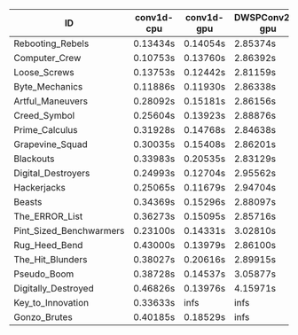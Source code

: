 |ID|conv1d-cpu|conv1d-gpu|DWSPConv2D-gpu|gemm-gpu|avg|
|-|-|-|-|-|-|
|Rebooting_Rebels|0.13434s|0.14054s|2.85374s|1.68425s|1.20322s|
|Computer_Crew|0.10753s|0.13760s|2.86392s|1.71141s|1.20512s|
|Loose_Screws|0.13753s|0.12442s|2.81159s|1.79408s|1.21690s|
|Byte_Mechanics|0.11886s|0.11930s|2.86338s|1.80634s|1.22697s|
|Artful_Maneuvers|0.28092s|0.15181s|2.86156s|1.71543s|1.25243s|
|Creed_Symbol|0.25604s|0.13923s|2.88876s|1.73660s|1.25516s|
|Prime_Calculus|0.31928s|0.14768s|2.84638s|1.72359s|1.25923s|
|Grapevine_Squad|0.30035s|0.15408s|2.86201s|1.74015s|1.26415s|
|Blackouts|0.33983s|0.20535s|2.83129s|1.75604s|1.28313s|
|Digital_Destroyers|0.24993s|0.12704s|2.95562s|1.86582s|1.29960s|
|Hackerjacks|0.25065s|0.11679s|2.94704s|1.92077s|1.30881s|
|Beasts|0.34369s|0.15296s|2.88097s|1.88768s|1.31632s|
|The_ERROR_List|0.36273s|0.15095s|2.85716s|1.90532s|1.31904s|
|Pint_Sized_Benchwarmers|0.23100s|0.14331s|3.02810s|1.90775s|1.32754s|
|Rug_Heed_Bend|0.43000s|0.13979s|2.86100s|1.88528s|1.32902s|
|The_Hit_Blunders|0.38027s|0.20616s|2.89915s|1.91509s|1.35017s|
|Pseudo_Boom|0.38728s|0.14537s|3.05877s|1.91653s|1.37699s|
|Digitally_Destroyed|0.46826s|0.13976s|4.15971s|2.52031s|1.82201s|
|Key_to_Innovation|0.33633s|infs|infs|2.57690s|infs|
|Gonzo_Brutes|0.40185s|0.18529s|infs|1.92630s|infs|
